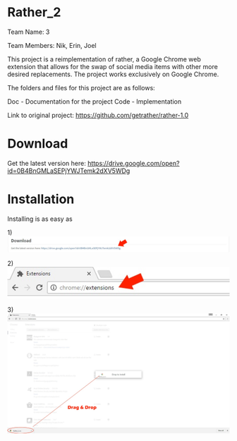 # Rather_2

Team Name: 3

Team Members: Nik, Erin, Joel


This project is a reimplementation of rather, a Google Chrome web extension that allows for the swap of social media items with other more desired replacements.
The project works exclusively on Google Chrome.

The folders and files for this project are as follows:

Doc - Documentation for the project
Code - Implementation


Link to original project: https://github.com/getrather/rather-1.0

# Download
Get the latest version here: https://drive.google.com/open?id=0B4BnGMLaSEPjYWJTemk2dXV5WDg

# Installation

Installing is as easy as

1)![Alt text](/ReferenceMaterial/install-1.jpg?raw=true "Install 1")

2)![Alt text](/ReferenceMaterial/install-2.jpg?raw=true "Install 2")

3)![Alt text](/ReferenceMaterial/install-3.jpg?raw=true "Install 3")